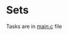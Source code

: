 # Sets

Tasks are in [main.c](https://github.com/yazninja/C-PROGRAMMING/blob/main/CCPROG2/Sets/main.c) file